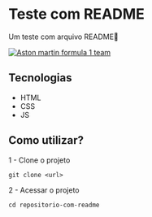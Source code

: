 # Teste com README 
Um teste com arquivo README🚧

[<img src="./teste.gif" alt="Aston martin formula 1 team">](https://www.astonmartinf1.com/en-GB/)

## Tecnologias 

- HTML
- CSS
- JS


## Como utilizar?

1 - Clone o projeto
```
git clone <url>

```

2 - Acessar o projeto
```
cd repositorio-com-readme

```